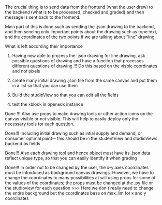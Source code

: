 

The crucial thing is to send data from the frontend (what the user drew) to the backend (what is to be processed, checked and graded) and then message is sent back to the frontend.

Main part of this is done such as sending the .json drawing to the backend, and then sending only important points about the drawing such as type:text, and the coordinates of the two points if we are talking about "line" drawing

What is left according their importance

1. Having now able to process the .json drawing for line drawing, ask possible questions of drawing and have a function that processes different questions of drawing !!! Do this based on the visble coordinates and not pixels

2. create many initial drawing .json file from the same canvas and put them in a list so that you can use them

3. Build the studioView so that you can edit all the fields

4. test the xblock in openedx instance

Done !!! Also use props to make drawing tools or other action icons on the canvas visible or not visible. This will help to easily deploy only the necessary tools for each question.

Done!!! Including initial drawing such as intial supply and demand, or consumer optimal point-- this should be in the studentView and studioViews backend as fields

Done!!! Also each drawing tool and hence object must have its .json data reflect unique type, so that you can easily identify it when grading

Done!!! In order not to be changed by the user, the x-y axes coordinates must be introduced as background canvas drawings. However, we have to change the coordinates to many possibilities at will using props for some of the values of the coordinates; the props must be changed at the .py file or the studioview for each question >>> Here we don't really need to change the entire background but the coordinates base on max_lim for x and y coordinates

